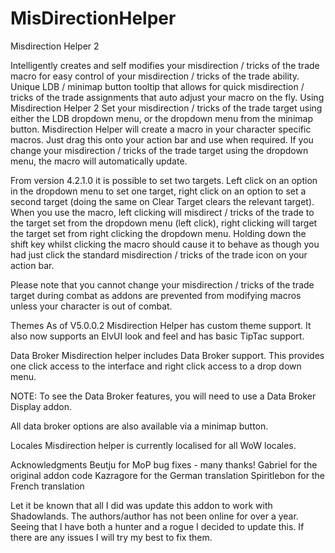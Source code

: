 # MisDirectionHelper

Misdirection Helper 2
 

Intelligently creates and self modifies your misdirection / tricks of the trade macro for easy control of your misdirection / tricks of the trade ability.
Unique LDB / minimap button tooltip that allows for quick misdirection / tricks of the trade assignments that auto adjust your macro on the fly.
Using Misdirection Helper 2
Set your misdirection / tricks of the trade target using either the LDB dropdown menu, or the dropdown menu from the minimap button. Misdirection Helper will create a macro in your character specific macros. Just drag this onto your action bar and use when required. If you change your misdirection / tricks of the trade target using the dropdown menu, the macro will automatically update.

From version 4.2.1.0 it is possible to set two targets. Left click on an option in the dropdown menu to set one target, right click on an option to set a second target (doing the same on Clear Target clears the relevant target). When you use the macro, left clicking will misdirect / tricks of the trade to the target set from the dropdown menu (left click), right clicking will target the target set from right clicking the dropdown menu. Holding down the shift key whilst clicking the macro should cause it to behave as though you had just click the standard misdirection / tricks of the trade icon on your action bar.

Please note that you cannot change your misdirection / tricks of the trade target during combat as addons are prevented from modifying macros unless your character is out of combat.

Themes
As of V5.0.0.2 Misdirection Helper has custom theme support. It also now supports an ElvUI look and feel and has basic TipTac support.

 

Data Broker
Misdirection helper includes Data Broker support. This provides one click access to the interface and right click access to a drop down menu.

NOTE: To see the Data Broker features, you will need to use a Data Broker Display addon.

 

All data broker options are also available via a minimap button.

Locales
Misdirection helper is currently localised for all WoW locales.

 

Acknowledgments
Beutju for MoP bug fixes - many thanks!
Gabriel for the original addon code
Kazragore for the German translation
Spiritlebon for the French translation
 

Let it be known that all I did was update this addon to work with Shadowlands. The authors/author has not been online for over a year. Seeing that I have both a hunter and a rogue I decided to update this. If there are any issues I will try my best to fix them.
